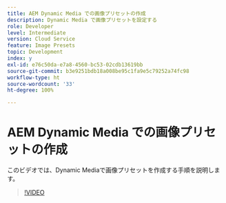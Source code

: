 ```yaml
---
title: AEM Dynamic Media での画像プリセットの作成
description: Dynamic Media で画像プリセットを設定する
role: Developer
level: Intermediate
version: Cloud Service
feature: Image Presets
topic: Development
index: y
exl-id: e76c50da-e7a8-4560-bc53-02cdb13619bb
source-git-commit: b3e9251bdb18a008be95c1fa9e5c79252a74fc98
workflow-type: ht
source-wordcount: '33'
ht-degree: 100%

---
```


# AEM Dynamic Media での画像プリセットの作成

このビデオでは、Dynamic Mediaで画像プリセットを作成する手順を説明します。

>[!VIDEO](https://video.tv.adobe.com/v/335459?quality=12&learn=on)
